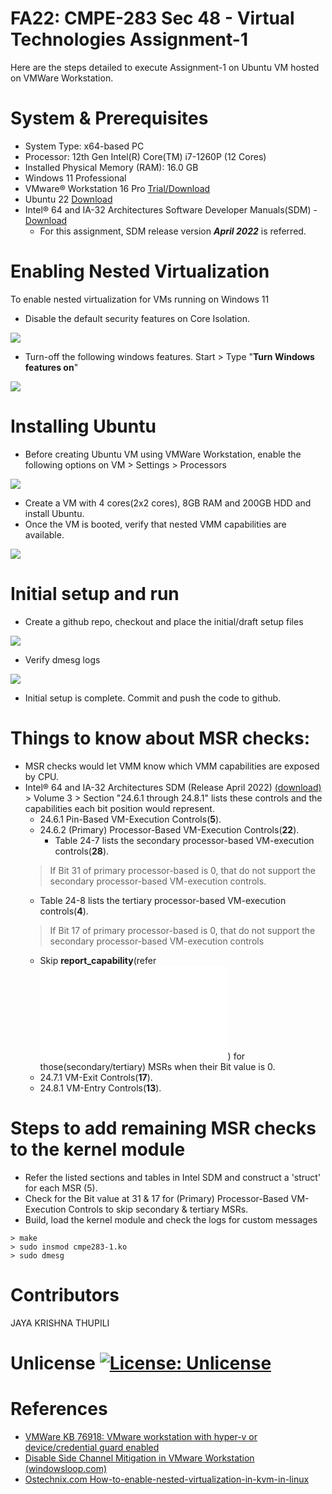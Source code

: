 # FA22: CMPE-283 Sec 48 - Virtual Technologies Assignment-1 
Here are the steps detailed to execute Assignment-1 on Ubuntu VM hosted on VMWare Workstation.
# System & Prerequisites
- System Type:	x64-based PC
- Processor: 12th Gen Intel(R) Core(TM) i7-1260P (12 Cores)
- Installed Physical Memory (RAM): 16.0 GB
- Windows 11 Professional
- VMware® Workstation 16 Pro [Trial/Download](https://www.vmware.com/products/workstation-pro.html)
- Ubuntu 22 [Download](https://releases.ubuntu.com/22.10/ubuntu-22.10-live-server-amd64.iso?_ga=2.70008919.652567418.1667472597-1208328021.1667382980)
- Intel® 64 and IA-32 Architectures Software Developer Manuals(SDM) - [Download](https://www.intel.com/content/www/us/en/developer/articles/technical/intel-sdm.html)
  - For this assignment, SDM release version ***April 2022*** is referred.
# Enabling Nested Virtualization
To enable nested virtualization for VMs running on Windows 11
- Disable the default security features on Core Isolation.

![](resources/1.Disable%20Core%20Isolation.png)
- Turn-off the following windows features. Start > Type "**Turn Windows features on**"

![](resources/2.Turn%20off%20windows%20features.png)
# Installing Ubuntu
- Before creating Ubuntu VM using VMWare Workstation, enable the following options on VM > Settings > Processors

![](resources/3.Enable%20Intel%20VT-x.png)
- Create a VM with 4 cores(2x2 cores), 8GB RAM and 200GB HDD and install Ubuntu.
- Once the VM is booted, verify that nested VMM capabilities are available. 

![](resources/4.Verify%20nested%20VMM%20features.png)
# Initial setup and run
- Create a github repo, checkout and place the initial/draft setup files

![](resources/5.Initial_setup.png)
- Verify dmesg logs

 ![](resources/6.sudo%20dmesg.png)
- Initial setup is complete. Commit and push the code to github.

# Things to know about MSR checks:
- MSR checks would let VMM know which VMM capabilities are exposed by CPU.
- Intel® 64 and IA-32 Architectures SDM (Release April 2022) [(download)](https://www.intel.com/content/www/us/en/developer/articles/technical/intel-sdm.html) > Volume 3 > Section "24.6.1 through 24.8.1" lists these controls and the capabilities each bit position would represent.
  - 24.6.1 Pin-Based VM-Execution Controls(**5**).
  - 24.6.2 (Primary) Processor-Based VM-Execution Controls(**22**).
    - Table 24-7 lists the secondary processor-based VM-execution controls(**28**).
  > If Bit 31 of primary processor-based is 0, that do not support the secondary processor-based VM-execution controls.
    - Table 24-8 lists the tertiary processor-based VM-execution controls(**4**).
  > If Bit 17 of primary processor-based is 0, that do not support the secondary processor-based VM-execution controls
    - Skip  **report_capability**(refer ![cmpe283-1.c](cmpe283-1.c)) for those(secondary/tertiary) MSRs when their Bit value is 0.
  - 24.7.1 VM-Exit Controls(**17**).
  - 24.8.1 VM-Entry Controls(**13**).


# Steps to add remaining MSR checks to the kernel module

- Refer the listed sections and tables in Intel SDM and construct a 'struct' for each MSR (5).
- Check for the Bit value at 31 & 17 for (Primary) Processor-Based VM-Execution Controls to skip secondary & tertiary MSRs.
- Build, load the kernel module and check the logs for custom messages
```
> make
> sudo insmod cmpe283-1.ko
> sudo dmesg
```

# Contributors
JAYA KRISHNA THUPILI
# Unlicense  [![License: Unlicense](https://camo.githubusercontent.com/a0f44681d578ce545f4614325d26eac4036b273d21a61de5293af355cb969bac/68747470733a2f2f696d672e736869656c64732e696f2f62616467652f6c6963656e73652d556e6c6963656e73652d626c75652e737667)](http://unlicense.org/) 
# References
- [VMWare KB 76918:  VMware workstation with hyper-v or device/credential guard enabled](https://kb.vmware.com/s/article/76918)
- [Disable Side Channel Mitigation in VMware Workstation (windowsloop.com)](https://windowsloop.com/disable-side-channel-mitigation-in-vmware/#:~:text=1%20First%2C%20open%20the%20VMware%20application.%20You%20can,re-open%20VMware%20Workstation%20to%20fully%20apply%20the%20changes.)
- [Ostechnix.com How-to-enable-nested-virtualization-in-kvm-in-linux](https://ostechnix.com/how-to-enable-nested-virtualization-in-kvm-in-linux/)
